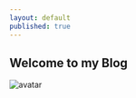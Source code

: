 ```yaml
---
layout: default
published: true
---
```


## Welcome to my Blog

![avatar]({{site.baseurl}}/avatar.png)

